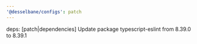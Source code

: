 ```yaml
---
'@desselbane/configs': patch
---
```


deps: [patch|dependencies] Update package typescript-eslint from 8.39.0 to 8.39.1
